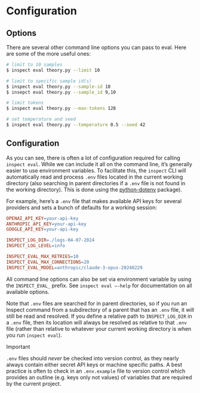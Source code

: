 # Configuration


## Options

There are several other command line options you can pass to eval. Here
are some of the more useful ones:

``` bash
# limit to 10 samples
$ inspect eval theory.py --limit 10

# limit to specific sample id(s)
$ inspect eval theory.py --sample-id 10
$ insepct eval theory.py --sample_id 9,10

# limit tokens
$ inspect eval theory.py --max-tokens 128

# set temperature and seed
$ inspect eval theory.py --temperature 0.5 --seed 42
```

## Configuration

As you can see, there is often a lot of configuration required for
calling `inspect eval`. While we can include it all on the command line,
it’s generally easier to use environment variables. To facilitate this,
the `inspect` CLI will automatically read and process `.env` files
located in the current working directory (also searching in parent
directories if a `.env` file is not found in the working directory).
This is done using the
[python-dotenv](https://pypi.org/project/python-dotenv/) package).

For example, here’s a `.env` file that makes available API keys for
several providers and sets a bunch of defaults for a working session:

``` makefile
OPENAI_API_KEY=your-api-key
ANTHROPIC_API_KEY=your-api-key
GOOGLE_API_KEY=your-api-key

INSPECT_LOG_DIR=./logs-04-07-2024
INSPECT_LOG_LEVEL=info

INSPECT_EVAL_MAX_RETRIES=10
INSPECT_EVAL_MAX_CONNECTIONS=20
INSPECT_EVAL_MODEL=anthropic/claude-3-opus-20240229
```

All command line options can also be set via environment variable by
using the `INSPECT_EVAL_` prefix. See `inspect eval –-help` for
documentation on all available options.

Note that `.env` files are searched for in parent directories, so if you
run an Inspect command from a subdirectory of a parent that has an
`.env` file, it will still be read and resolved. If you define a
relative path to `INSPECT_LOG_DIR` in a `.env` file, then its location
will always be resolved as relative to that `.env` file (rather than
relative to whatever your current working directory is when you run
`inspect eval`).

> [!IMPORTANT]
>
> `.env` files should *never* be checked into version control, as they
> nearly always contain either secret API keys or machine specific
> paths. A best practice is often to check in an `.env.example` file to
> version control which provides an outline (e.g. keys only not values)
> of variables that are required by the current project.
